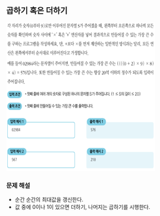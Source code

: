 ## 곱하기 혹은 더하기
<div>
    <img src="image1.PNG" width="400" height="400">
</div>

### 문제 해설
- 순간 순간의 최대값을 갱신한다.
- 값 중에 0이나 1이 있으면 더하기, 나머지는 곱하기를 시행한다.